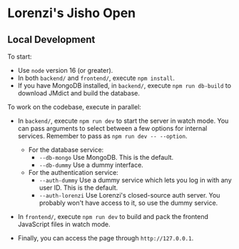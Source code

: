 # Lorenzi's Jisho Open

## Local Development

To start:
* Use `node` version 16 (or greater).
* In both `backend/` and `frontend/`, execute `npm install`.
* If you have MongoDB installed, in `backend/`, execute `npm run db-build` to download JMdict and build the database.

To work on the codebase, execute in parallel:
* In `backend/`, execute `npm run dev` to start the server in watch mode. You can pass arguments to select between a few options for internal services. Remember to pass as `npm run dev -- --option`.
  * For the database service:
    * `--db-mongo` Use MongoDB. This is the default.
    * `--db-dummy` Use a dummy interface.
  * For the authentication service:
    * `--auth-dummy` Use a dummy service which lets you log in with any user ID. This is the default.
    * `--auth-lorenzi` Use Lorenzi's closed-source auth server. You probably won't have access to it, so use the dummy service.

* In `frontend/`, execute `npm run dev` to build and pack the frontend JavaScript files in watch mode.

* Finally, you can access the page through `http://127.0.0.1`.
